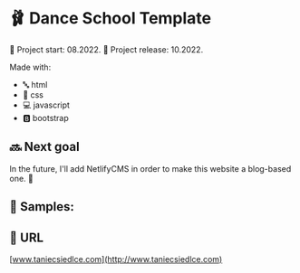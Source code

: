 # 🩰 Dance School Template

📅 Project start: 08.2022.
🚀 Project release: 10.2022.

Made with:
+ 🔤 html
+ 🎨 css
+ 💻 javascript
+ 🅱 bootstrap

## 🔜 Next goal
In the future, I'll add NetlifyCMS in order to make this website a blog-based one. 📝

## 📸 Samples:

## 🔗 URL
[www.taniecsiedlce.com](http://www.taniecsiedlce.com)
